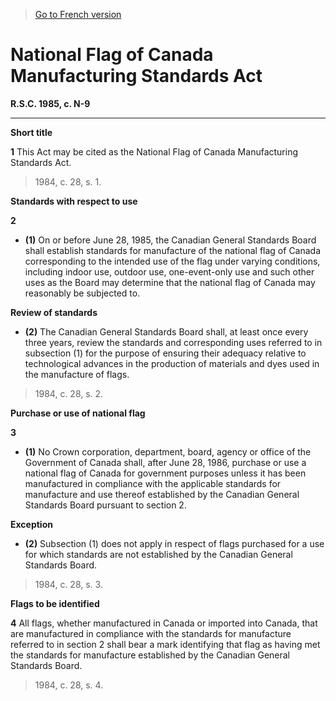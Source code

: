 > [Go to French version](/fr/Lois/Lois%20révisées%20du%20Canada/N/N-9.md)

# National Flag of Canada Manufacturing Standards Act

**R.S.C. 1985, c. N-9**


----------



**Short title**

**1** This Act may be cited as the National Flag of Canada Manufacturing Standards Act.
> 1984, c. 28, s. 1.





**Standards with respect to use**

**2** 

- **(1)** On or before June 28, 1985, the Canadian General Standards Board shall establish standards for manufacture of the national flag of Canada corresponding to the intended use of the flag under varying conditions, including indoor use, outdoor use, one-event-only use and such other uses as the Board may determine that the national flag of Canada may reasonably be subjected to.

**Review of standards**

- **(2)** The Canadian General Standards Board shall, at least once every three years, review the standards and corresponding uses referred to in subsection (1) for the purpose of ensuring their adequacy relative to technological advances in the production of materials and dyes used in the manufacture of flags.
> 1984, c. 28, s. 2.





**Purchase or use of national flag**

**3** 

- **(1)** No Crown corporation, department, board, agency or office of the Government of Canada shall, after June 28, 1986, purchase or use a national flag of Canada for government purposes unless it has been manufactured in compliance with the applicable standards for manufacture and use thereof established by the Canadian General Standards Board pursuant to section 2.

**Exception**

- **(2)** Subsection (1) does not apply in respect of flags purchased for a use for which standards are not established by the Canadian General Standards Board.
> 1984, c. 28, s. 3.





**Flags to be identified**

**4** All flags, whether manufactured in Canada or imported into Canada, that are manufactured in compliance with the standards for manufacture referred to in section 2 shall bear a mark identifying that flag as having met the standards for manufacture established by the Canadian General Standards Board.
> 1984, c. 28, s. 4.



